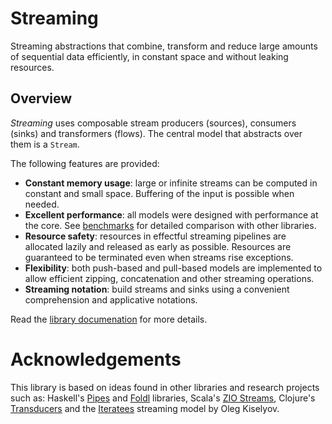 # Streaming

Streaming abstractions that combine, transform and reduce large amounts of
sequential data efficiently, in constant space and without leaking resources.

## Overview

_Streaming_ uses composable stream producers (sources), consumers (sinks) and
transformers (flows). The central model that abstracts over them is a `Stream`.

The following features are provided:

- **Constant memory usage**: large or infinite streams can be computed in constant
  and small space. Buffering of the input is possible when needed.
- **Excellent performance**: all models were designed with performance at the
  core. See [benchmarks](https://github.com/rizo/streams-bench) for detailed
  comparison with other libraries.
- **Resource safety**: resources in effectful streaming pipelines are allocated
  lazily and released as early as possible. Resources are guaranteed to
  be terminated even when streams rise exceptions.
- **Flexibility**: both push-based and pull-based models are implemented to
  allow efficient zipping, concatenation and other streaming operations.
- **Streaming notation**: build streams and sinks using a convenient
  comprehension and applicative notations.

Read the [library documenation](https://odis-labs.github.io/streaming) for more details.


# Acknowledgements

This library is based on ideas found in other libraries and research projects
such as: Haskell's [Pipes](https://github.com/Gabriel439/Haskell-Pipes-Library)
and [Foldl](https://github.com/Gabriel439/Haskell-Foldl-Library) libraries,
Scala's [ZIO Streams](https://zio.dev), Clojure's
[Transducers](https://clojure.org/reference/transducers) and the
[Iteratees](http://okmij.org/ftp/Streams.html) streaming model by Oleg
Kiselyov.

